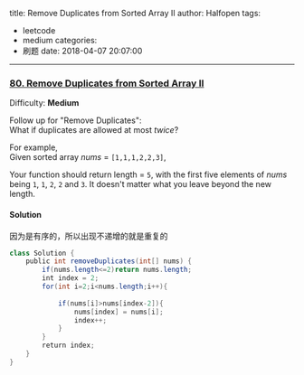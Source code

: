 title: Remove Duplicates from Sorted Array II
author: Halfopen
tags:
  - leetcode
  - medium
categories:
  - 刷题
date: 2018-04-07 20:07:00
---
### [80\. Remove Duplicates from Sorted Array II](https://leetcode.com/problems/remove-duplicates-from-sorted-array-ii/description/)

Difficulty: **Medium**



Follow up for "Remove Duplicates":  
What if duplicates are allowed at most _twice_?

For example,  
Given sorted array _nums_ = `[1,1,1,2,2,3]`,

Your function should return length = `5`, with the first five elements of _nums_ being `1`, `1`, `2`, `2` and `3`. It doesn't matter what you leave beyond the new length.



#### Solution
因为是有序的，所以出现不递增的就是重复的
```java
class Solution {
    public int removeDuplicates(int[] nums) {
        if(nums.length<=2)return nums.length;
        int index = 2;
        for(int i=2;i<nums.length;i++){
            
            if(nums[i]>nums[index-2]){
                nums[index] = nums[i];
                index++;
            }
        }
        return index;
    }
}
```